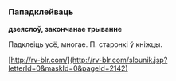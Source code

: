 ### Пападклейваць
**дзеяслоў, закончанае трыванне**

Падклеіць усё, многае. П. старонкі ў кніжцы.

<a rel="author">[http://rv-blr.com/](http://rv-blr.com/slounik.jsp?letterId=0&maskId=0&pageId=2142)</a>

